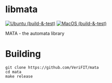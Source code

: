 # libmata
[![Ubuntu (build-&-test)](https://github.com/VeriFIT/mata/actions/workflows/ubuntu.yml/badge.svg)](https://github.com/VeriFIT/mata/actions/workflows/ubuntu.yml)
[![MacOS (build-&-test)](https://github.com/VeriFIT/mata/actions/workflows/macos.yml/badge.svg)](https://github.com/VeriFIT/mata/actions/workflows/macos.yml)

MATA - the automata library

# Building

```
git clone https://github.com/VeriFIT/mata
cd mata
make release
```
